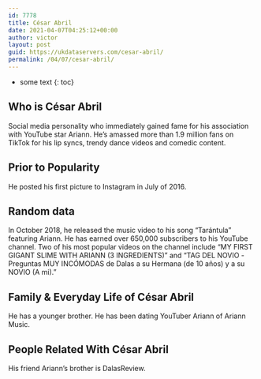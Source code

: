 ```yaml
---
id: 7778
title: César Abril
date: 2021-04-07T04:25:12+00:00
author: victor
layout: post
guid: https://ukdataservers.com/cesar-abril/
permalink: /04/07/cesar-abril/
---
```


* some text
{: toc}


## Who is César Abril



Social media personality who immediately gained fame for his association with YouTube star Ariann. He&#8217;s amassed more than 1.9 million fans on TikTok for his lip syncs, trendy dance videos and comedic content. 

                
                
                
## Prior to Popularity



He posted his first picture to Instagram in July of 2016. 

                
                
                
## Random data



In October 2018, he released the music video to his song &#8220;Tarántula&#8221; featuring Ariann. He has earned over 650,000 subscribers to his YouTube channel. Two of his most popular videos on the channel include &#8220;MY FIRST GIGANT SLIME WITH ARIANN (3 INGREDIENTS)&#8221; and &#8220;TAG DEL NOVIO -Preguntas MUY INCÓMODAS de Dalas a su Hermana (de 10 años) y a su NOVIO (A mi).&#8221; 

                
                
                
## Family & Everyday Life of César Abril



He has a younger brother. He has been dating YouTuber Ariann of Ariann Music.

                
                
                
## People Related With César Abril



His friend Ariann&#8217;s brother is DalasReview. 

                
              
            
          
          
          
